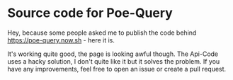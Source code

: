 # Source code for Poe-Query

Hey, because some people asked me to publish the code behind https://poe-query.now.sh - here it is.

It's working quite good, the page is looking awful though. The Api-Code uses a hacky solution, I don't quite like it but it solves the problem. If you have any improvements, feel free to open an issue or create a pull request.